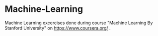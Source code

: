 # Machine-Learning
Machine Learning excercises done during course "Machine Learning By Stanford University" on https://www.coursera.org/ .
